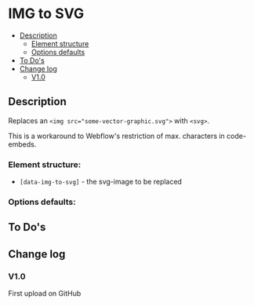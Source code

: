 # IMG to SVG
- [Description](#description)
    - [Element structure](#element-structure)
    - [Options defaults](#options-defaults)
- [To Do's](#to-dos)
- [Change log](#change-log)
    - [V1.0](#v10)

## Description
Replaces an `<img src="some-vector-graphic.svg">` with `<svg>`.

This is a workaround to Webflow's restriction of max. characters in code-embeds.
### Element structure:
- `[data-img-to-svg]` - the svg-image to be replaced
### Options defaults:

## To Do's

## Change log
### V1.0
First upload on GitHub